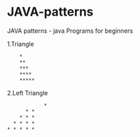 # JAVA-patterns
JAVA patterns - java Programs  for beginners

  1.Triangle 
  
        *
        **
        ***
        ****
        *****
        
  2.Left Triangle
  
	    	    * 
          * *
        * * *
      * * * *
    * * * * *
  
